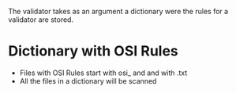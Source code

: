 The validator takes as an argument a dictionary were the rules for a validator are stored. 

# Dictionary with OSI Rules
* Files with OSI Rules start with osi_ and and with .txt
* All the files in a dictionary will be scanned
